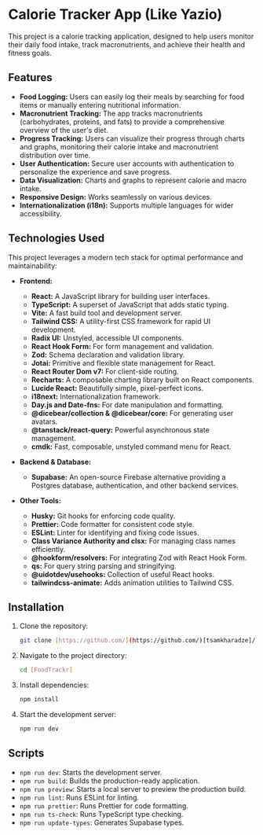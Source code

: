 # Calorie Tracker App (Like Yazio)

This project is a calorie tracking application, designed to help users monitor their daily food intake, track macronutrients, and achieve their health and fitness goals.

## Features

- **Food Logging:** Users can easily log their meals by searching for food items or manually entering nutritional information.
- **Macronutrient Tracking:** The app tracks macronutrients (carbohydrates, proteins, and fats) to provide a comprehensive overview of the user's diet.
- **Progress Tracking:** Users can visualize their progress through charts and graphs, monitoring their calorie intake and macronutrient distribution over time.
- **User Authentication:** Secure user accounts with authentication to personalize the experience and save progress.
- **Data Visualization:** Charts and graphs to represent calorie and macro intake.
- **Responsive Design:** Works seamlessly on various devices.
- **Internationalization (i18n):** Supports multiple languages for wider accessibility.

## Technologies Used

This project leverages a modern tech stack for optimal performance and maintainability:

- **Frontend:**

  - **React:** A JavaScript library for building user interfaces.
  - **TypeScript:** A superset of JavaScript that adds static typing.
  - **Vite:** A fast build tool and development server.
  - **Tailwind CSS:** A utility-first CSS framework for rapid UI development.
  - **Radix UI:** Unstyled, accessible UI components.
  - **React Hook Form:** For form management and validation.
  - **Zod:** Schema declaration and validation library.
  - **Jotai:** Primitive and flexible state management for React.
  - **React Router Dom v7:** For client-side routing.
  - **Recharts:** A composable charting library built on React components.
  - **Lucide React:** Beautifully simple, pixel-perfect icons.
  - **i18next:** Internationalization framework.
  - **Day.js and Date-fns:** For date manipulation and formatting.
  - **@dicebear/collection & @dicebear/core:** For generating user avatars.
  - **@tanstack/react-query:** Powerful asynchronous state management.
  - **cmdk:** Fast, composable, unstyled command menu for React.

- **Backend & Database:**

  - **Supabase:** An open-source Firebase alternative providing a Postgres database, authentication, and other backend services.

- **Other Tools:**
  - **Husky:** Git hooks for enforcing code quality.
  - **Prettier:** Code formatter for consistent code style.
  - **ESLint:** Linter for identifying and fixing code issues.
  - **Class Variance Authority and clsx:** For managing class names efficiently.
  - **@hookform/resolvers:** For integrating Zod with React Hook Form.
  - **qs:** For query string parsing and stringifying.
  - **@uidotdev/usehooks:** Collection of useful React hooks.
  - **tailwindcss-animate:** Adds animation utilities to Tailwind CSS.

## Installation

1.  Clone the repository:

    ```bash
    git clone [https://github.com/](https://github.com/)[tsamkharadze]/[FoodTrackr].git
    ```

2.  Navigate to the project directory:

    ```bash
    cd [FoodTrackr]
    ```

3.  Install dependencies:

    ```bash
    npm install
    ```

4.  Start the development server:

    ```bash
    npm run dev
    ```

## Scripts

- `npm run dev`: Starts the development server.
- `npm run build`: Builds the production-ready application.
- `npm run preview`: Starts a local server to preview the production build.
- `npm run lint`: Runs ESLint for linting.
- `npm run prettier`: Runs Prettier for code formatting.
- `npm run ts-check`: Runs TypeScript type checking.
- `npm run update-types`: Generates Supabase types.
